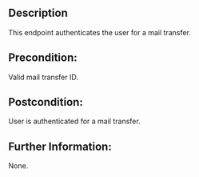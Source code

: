 ## Description

This endpoint authenticates the user for a mail transfer.

## Precondition:

Valid mail transfer ID.

## Postcondition:

User is authenticated for a mail transfer.

## Further Information:

None.
